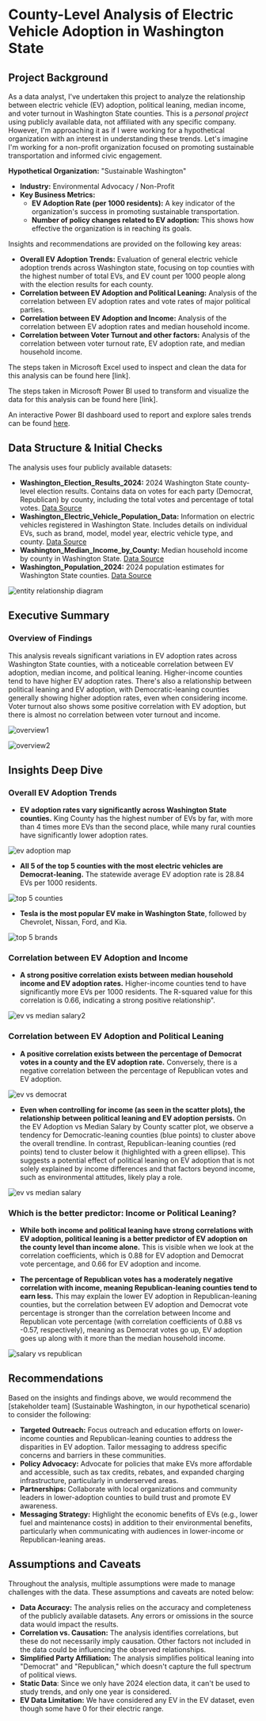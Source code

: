 # County-Level Analysis of Electric Vehicle Adoption in Washington State

## Project Background

As a data analyst, I've undertaken this project to analyze the relationship between electric vehicle (EV) adoption, political leaning, median income, and voter turnout in Washington State counties.  This is a *personal project* using publicly available data, not affiliated with any specific company. However, I'm approaching it as if I were working for a hypothetical organization with an interest in understanding these trends. Let's imagine I'm working for a non-profit organization focused on promoting sustainable transportation and informed civic engagement.

**Hypothetical Organization:**  "Sustainable Washington"

*   **Industry:**  Environmental Advocacy / Non-Profit
*   **Key Business Metrics:**
    *   **EV Adoption Rate (per 1000 residents):**  A key indicator of the organization's success in promoting sustainable transportation.
    *   **Number of policy changes related to EV adoption:** This shows how effective the organization is in reaching its goals.

Insights and recommendations are provided on the following key areas:

*   **Overall EV Adoption Trends:** Evaluation of general electric vehicle adoption trends across Washington state, focusing on top counties with the highest number of total EVs, and EV count per 1000 people along with the election results for each county.
*   **Correlation between EV Adoption and Political Leaning:** Analysis of the correlation between EV adoption rates and vote rates of major political parties.
*   **Correlation between EV Adoption and Income:** Analysis of the correlation between EV adoption rates and median household income.
*   **Correlation between Voter Turnout and other factors:** Analysis of the correlation between voter turnout rate, EV adoption rate, and median household income.

The steps taken in Microsoft Excel used to inspect and clean the data for this analysis can be found here [link].

The steps taken in Microsoft Power BI used to transform and visualize the data for this analysis can be found here [link].

An interactive Power BI dashboard used to report and explore sales trends can be found [here](https://app.powerbi.com/view?r=eyJrIjoiNWUwZWU3NTMtOTVhZi00YjE1LWFjYzYtYzhkYmYyMTk4NGRmIiwidCI6ImI1YzAwZTc2LWY0ODQtNDY0NC1iZTFhLThlNzEyMDFlYTY5MyIsImMiOjl9&pageName=21e5a921af5500eecf39).

## Data Structure & Initial Checks

The analysis uses four publicly available datasets:

*   **Washington_Election_Results_2024:**  2024 Washington State county-level election results. Contains data on votes for each party (Democrat, Republican) by county, including the total votes and percentage of total votes. [Data Source](https://results.vote.wa.gov/results/20241105/export.html)
*   **Washington_Electric_Vehicle_Population_Data:**  Information on electric vehicles registered in Washington State. Includes details on individual EVs, such as brand, model, model year, electric vehicle type, and county. [Data Source](https://catalog.data.gov/dataset/electric-vehicle-population-data)
*   **Washington_Median_Income_by_County:** Median household income by county in Washington State. [Data Source](https://hdpulse.nimhd.nih.gov/data-portal/social/table?socialtopic=030&socialtopic_options=social_6&demo=00011&demo_options=income_3&race=00&race_options=race_7&sex=0&sex_options=sexboth_1&age=001&age_options=ageall_1&statefips=53&statefips_options=area_states)
*   **Washington_Population_2024:**  2024 population estimates for Washington State counties. [Data Source](https://ofm.wa.gov/washington-data-research/population-demographics/population-estimates/april-1-official-population-estimates)

![entity relationship diagram](https://github.com/user-attachments/assets/5b679540-d22f-4646-864d-5825243252fa)

## Executive Summary

### Overview of Findings

This analysis reveals significant variations in EV adoption rates across Washington State counties, with a noticeable correlation between EV adoption, median income, and political leaning.  Higher-income counties tend to have higher EV adoption rates.  There's also a relationship between political leaning and EV adoption, with Democratic-leaning counties generally showing higher adoption rates, even when considering income.  Voter turnout also shows some positive correlation with EV adoption, but there is almost no correlation between voter turnout and income.

![overview1](https://github.com/user-attachments/assets/67382bc3-ec7d-4671-b905-bf49009d8bdc)

![overview2](https://github.com/user-attachments/assets/aa970796-050b-4f57-bb30-324436b98873)

## Insights Deep Dive

### Overall EV Adoption Trends

*   **EV adoption rates vary significantly across Washington State counties.** King County has the highest number of EVs by far, with more than 4 times more EVs than the second place, while many rural counties have significantly lower adoption rates.

![ev adoption map](https://github.com/user-attachments/assets/cbd58e11-a09e-4230-9b95-3d0f8c07672c)

*   **All 5 of the top 5 counties with the most electric vehicles are Democrat-leaning.** The statewide average EV adoption rate is 28.84 EVs per 1000 residents.

![top 5 counties](https://github.com/user-attachments/assets/b8eeb565-f9b3-492b-bd1e-c551aa59f648)

*   **Tesla is the most popular EV make in Washington State**, followed by Chevrolet, Nissan, Ford, and Kia.

![top 5 brands](https://github.com/user-attachments/assets/6cf926c7-45ff-49a9-9bff-0b3fee769500)

### Correlation between EV Adoption and Income

*   **A strong positive correlation exists between median household income and EV adoption rates.** Higher-income counties tend to have significantly more EVs per 1000 residents. The R-squared value for this correlation is 0.66, indicating a strong positive relationship".

![ev vs median salary2](https://github.com/user-attachments/assets/a16da4e9-e3b8-4851-b233-5580bbeb5c79)

### Correlation between EV Adoption and Political Leaning

*   **A positive correlation exists between the percentage of Democrat votes in a county and the EV adoption rate.** Conversely, there is a negative correlation between the percentage of Republican votes and EV adoption.

![ev vs democrat](https://github.com/user-attachments/assets/e5f8b4eb-f522-40af-a035-19123e87b5d8)

*   **Even when controlling for income (as seen in the scatter plots), the relationship between political leaning and EV adoption persists.** On the EV Adoption vs Median Salary by County scatter plot, we observe a tendency for Democratic-leaning counties (blue points) to cluster above the overall trendline. In contrast, Republican-leaning counties (red points) tend to cluster below it (highlighted with a green ellipse). This suggests a potential effect of political leaning on EV adoption that is not solely explained by income differences and that factors beyond income, such as environmental attitudes, likely play a role.

![ev vs median salary](https://github.com/user-attachments/assets/61431079-74d2-43b6-91d8-01f7e7548531)

### Which is the better predictor: Income or Political Leaning?

*   **While both income and political leaning have strong correlations with EV adoption, political leaning is a better predictor of EV adoption on the county level than income alone.** This is visible when we look at the correlation coefficients, which is 0.88 for EV adoption and Democrat vote percentage, and 0.66 for EV adoption and income.

*    **The percentage of Republican votes has a moderately negative correlation with income, meaning Republican-leaning counties tend to earn less.** This may explain the lower EV adoption in Republican-leaning counties, but the correlation between EV adoption and Democrat vote percentage is stronger than the correlation between Income and Republican vote percentage (with correlation coefficients of 0.88 vs -0.57, respectively), meaning as Democrat votes go up, EV adoption goes up along with it more than the median household income.

![salary vs republican](https://github.com/user-attachments/assets/f9a76fe5-8a02-4e87-9198-f2c75cb44a90)

## Recommendations

Based on the insights and findings above, we would recommend the [stakeholder team] (Sustainable Washington, in our hypothetical scenario) to consider the following:

*   **Targeted Outreach:**  Focus outreach and education efforts on lower-income counties and Republican-leaning counties to address the disparities in EV adoption. Tailor messaging to address specific concerns and barriers in these communities.
*   **Policy Advocacy:**  Advocate for policies that make EVs more affordable and accessible, such as tax credits, rebates, and expanded charging infrastructure, particularly in underserved areas.
*   **Partnerships:**  Collaborate with local organizations and community leaders in lower-adoption counties to build trust and promote EV awareness.
*   **Messaging Strategy:**  Highlight the economic benefits of EVs (e.g., lower fuel and maintenance costs) in addition to their environmental benefits, particularly when communicating with audiences in lower-income or Republican-leaning areas.

## Assumptions and Caveats

Throughout the analysis, multiple assumptions were made to manage challenges with the data. These assumptions and caveats are noted below:

*   **Data Accuracy:** The analysis relies on the accuracy and completeness of the publicly available datasets. Any errors or omissions in the source data would impact the results.
*   **Correlation vs. Causation:**  The analysis identifies correlations, but these do not necessarily imply causation. Other factors not included in the data could be influencing the observed relationships.
*   **Simplified Party Affiliation:**  The analysis simplifies political leaning into "Democrat" and "Republican," which doesn't capture the full spectrum of political views.
*   **Static Data**: Since we only have 2024 election data, it can't be used to study trends, and only one year is considered.
*   **EV Data Limitation:** We have considered any EV in the EV dataset, even though some have 0 for their electric range.
